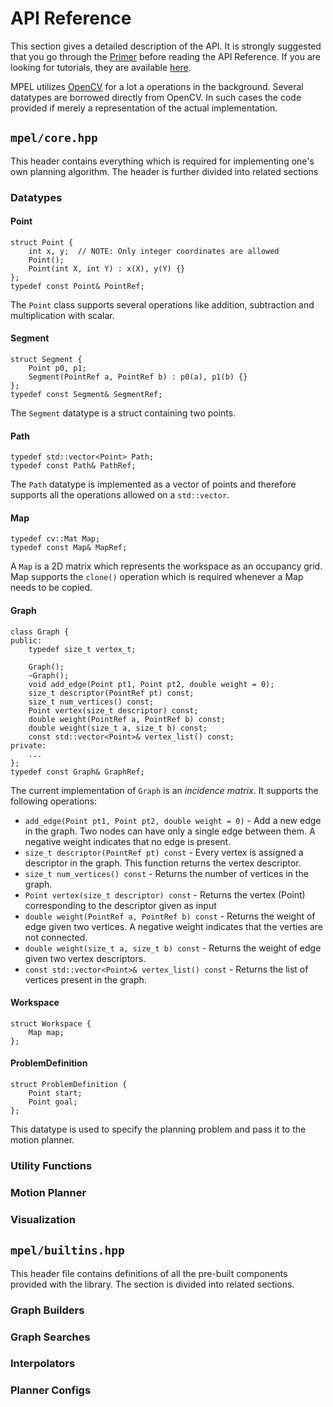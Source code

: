 # API Reference

This section gives a detailed description of the API. It is strongly
suggested that you go through the [Primer](primer.md) before
reading the API Reference. If you are looking for tutorials, they
are available [here](tut.md).

MPEL utilizes [OpenCV](http://opencv.org/) for a lot a operations in
the background. Several datatypes are borrowed directly from OpenCV.
In such cases the code provided if merely a representation of the
actual implementation.

## **`mpel/core.hpp`**

This header contains everything which is required for implementing
one's own planning algorithm. The header is further divided into
related sections

### Datatypes

#### Point
```
struct Point {
	int x, y;  // NOTE: Only integer coordinates are allowed
	Point();
	Point(int X, int Y) : x(X), y(Y) {}
};
typedef const Point& PointRef;
```
The `Point` class supports several operations like addition,
subtraction and multiplication with scalar.

#### Segment
```
struct Segment {
	Point p0, p1;
	Segment(PointRef a, PointRef b) : p0(a), p1(b) {}
};
typedef const Segment& SegmentRef;
```
The `Segment` datatype is a struct containing two points.

#### Path
```
typedef std::vector<Point> Path;
typedef const Path& PathRef;
```
The `Path` datatype is implemented as a vector of points and therefore
supports all the operations allowed on a `std::vector`.

#### Map

```
typedef cv::Mat Map;
typedef const Map& MapRef;
```
A `Map` is a 2D matrix which represents the workspace as an occupancy
grid. Map supports the `clone()` operation which is required whenever
a Map needs to be copied.

#### Graph

```
class Graph {
public:
	typedef size_t vertex_t;

	Graph();
	~Graph();
	void add_edge(Point pt1, Point pt2, double weight = 0);
	size_t descriptor(PointRef pt) const;
	size_t num_vertices() const;
	Point vertex(size_t descriptor) const;
	double weight(PointRef a, PointRef b) const;
	double weight(size_t a, size_t b) const;
	const std::vector<Point>& vertex_list() const;
private:
	...
};
typedef const Graph& GraphRef;
```

The current implementation of `Graph` is an _incidence matrix_. It
supports the following operations:

- `add_edge(Point pt1, Point pt2, double weight = 0)` - Add a new edge
in the graph. Two nodes can have only a single edge between them. A
negative weight indicates that no edge is present.
- `size_t descriptor(PointRef pt) const` - Every vertex is assigned a
descriptor in the graph. This function returns the vertex descriptor.
- `size_t num_vertices() const` - Returns the number of vertices in the graph.
- `Point vertex(size_t descriptor) const` - Returns the vertex (Point)
corresponding to the descriptor given as input
- `double weight(PointRef a, PointRef b) const` - Returns the weight of
edge given two vertices. A negative weight indicates that the verties
are not connected.
- `double weight(size_t a, size_t b) const` - Returns the weight of edge
given two vertex descriptors.
- `const std::vector<Point>& vertex_list() const` - Returns the list of
vertices present in the graph.

#### Workspace
```
struct Workspace {
	Map map;
};
```

#### ProblemDefinition

```
struct ProblemDefinition {
	Point start;
	Point goal;
};
```
This datatype is used to specify the planning problem and pass it to
the motion planner.

### Utility Functions

### Motion Planner

### Visualization

## **`mpel/builtins.hpp`**

This header file contains definitions of all the pre-built components
provided with the library. The section is divided into related sections.

### Graph Builders

### Graph Searches

### Interpolators

### Planner Configs
